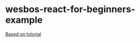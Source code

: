 # wesbos-react-for-beginners-example
[Based on tutorial](https://github.com/LinLiuLY/Javascript-Book/issues/124)

